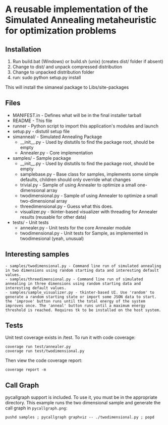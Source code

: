# A reusable implementation of the Simulated Annealing metaheuristic for optimization problems

## Installation

1. Run build.bat (Windows) or build.sh (unix) (creates dist/ folder if absent)
2. Change to dist/ and unpack compressed distribution
3. Change to unpacked distribution folder
4. run: sudo python setup.py install

This will install the simaneal package to Libs/site-packages

## Files

- MANIFEST.in		-	Defines what will be in the final installer tarball
- README			-	This file
- runner			-	Python script to import this application's modules and launch
- setup.py		-	distutil setup file
- simanneal/		-	Simulated Annealing Package
	- \_\_init\_\_.py	-	Used by distutils to find the package root, should be empty
	- Annealer.py	-	Core implementation
- samples/	-	Sample package
	- \_\_init\_\_.py		-	Used by distutils to find the package root, should be empty
	- samplebase.py	-	Base class for samples, implements some simple defaults, children should only override what changes
	- trivial.py		-	Sample of using Annealer to optimize a small one-dimensional array
	- twodimensional.py	-	Sample of using Annealer to optimize a small two-dimensional array
	- threedimensional.py	-	Guess what this does.
	- visualizer.py		-	tkinter-based visualizer with threading for Annealer results (reusable for other data)
- tests/		-	Unit tests
	- annealer.py			- Unit tests for the core Annealer module
	- twodimensional.py	- Unit tests for Sample, as implemented in twodimesional (yeah, unusual)

## Interesting samples
    - samples/twodimensional.py - Command line run of simulated annealing in two dimensions using random starting data and interesting default values.
    - samples/threedimensional.py - Command line run of simulated annealing in three dimensions using random starting data and interesting default values.
    - samples/sample_visualizer.py - tkinter-based UI. Use 'random' to generate a random starting state or import some JSON data to start. the 'improve' button runs until the total energy of the system improves once. The 'anneal' button runs until a maximum energy threshold is reached. Requires tk to be installed on the host system.

## Tests

Unit test coverage exists in /test. To run it with code coverage:

```
coverage run test/annealer.py
coverage run test/twodimensional.py
```

Then view the code coverage report:

```
coverage report -m
```
## Call Graph

pycallgraph support is included. To use it, you must be in the appropriate directory. This example runs the two dimensional sample and generate the call graph in `pycallgraph.png`:

```
pushd samples ; pycallgraph graphviz -- ./twodimensional.py ; popd
```
